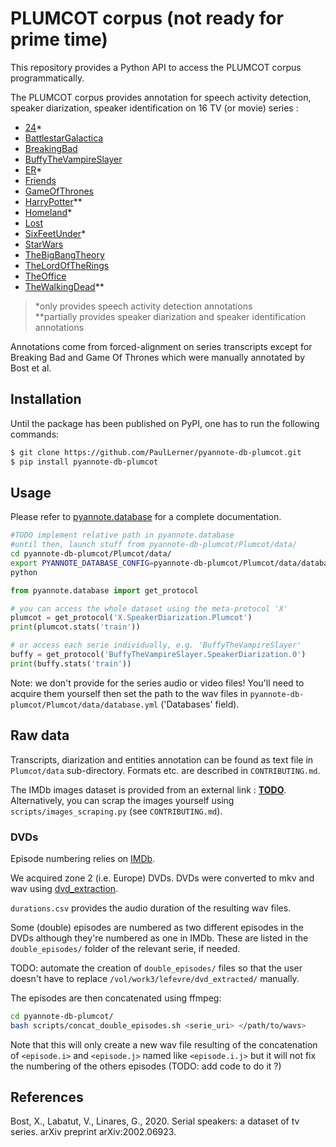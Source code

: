 # PLUMCOT corpus (not ready for prime time)

This repository provides a Python API to access the PLUMCOT corpus programmatically.

The PLUMCOT corpus provides annotation for speech activity detection, speaker diarization, speaker identification on 16 TV (or movie) series :
- [24](https://www.imdb.com/title/tt0285331/)*
- [BattlestarGalactica](https://www.imdb.com/title/tt0407362/)
- [BreakingBad](https://www.imdb.com/title/tt0903747/)
- [BuffyTheVampireSlayer](https://www.imdb.com/title/tt0118276/)
- [ER](https://www.imdb.com/title/tt0108757/)*
- [Friends](https://www.imdb.com/title/tt0108778/)
- [GameOfThrones](https://www.imdb.com/title/tt0944947/)
- [HarryPotter](https://www.imdb.com/title/tt0241527/)**
- [Homeland](https://www.imdb.com/title/tt1796960/)*
- [Lost](https://www.imdb.com/title/tt0411008/)
- [SixFeetUnder](https://www.imdb.com/title/tt0248654/)*
- [StarWars](https://www.imdb.com/title/tt0076759/)
- [TheBigBangTheory](https://www.imdb.com/title/tt0898266/)
- [TheLordOfTheRings](https://www.imdb.com/title/tt0120737/)
- [TheOffice](https://www.imdb.com/title/tt0386676/)
- [TheWalkingDead](https://www.imdb.com/title/tt1520211/)**


>\*only provides speech activity detection annotations  
\*\*partially provides speaker diarization and speaker identification annotations


Annotations come from forced-alignment on series transcripts except for Breaking Bad and Game Of Thrones which were manually annotated by Bost et al.

## Installation

Until the package has been published on PyPI, one has to run the following commands:

```bash
$ git clone https://github.com/PaulLerner/pyannote-db-plumcot.git
$ pip install pyannote-db-plumcot
```

## Usage

Please refer to [pyannote.database](https://github.com/pyannote/pyannote-database#custom-protocols) for a complete documentation.

```bash
#TODO implement relative path in pyannote.database
#until then, launch stuff from pyannote-db-plumcot/Plumcot/data/
cd pyannote-db-plumcot/Plumcot/data/
export PYANNOTE_DATABASE_CONFIG=pyannote-db-plumcot/Plumcot/data/database.yml
python
```

```python
from pyannote.database import get_protocol

# you can access the whole dataset using the meta-protocol 'X'
plumcot = get_protocol('X.SpeakerDiarization.Plumcot')
print(plumcot.stats('train'))

# or access each serie individually, e.g. 'BuffyTheVampireSlayer'
buffy = get_protocol('BuffyTheVampireSlayer.SpeakerDiarization.0')
print(buffy.stats('train'))
```

Note: we don't provide for the series audio or video files! You'll need to acquire them yourself then set the path to the wav files in `pyannote-db-plumcot/Plumcot/data/database.yml` ('Databases' field).


## Raw data

Transcripts, diarization and entities annotation can be found as text file in `Plumcot/data` sub-directory. Formats etc. are described in `CONTRIBUTING.md`.

The IMDb images dataset is provided from an external link : **[TODO](TODO)**. Alternatively, you can scrap the images yourself using `scripts/images_scraping.py` (see `CONTRIBUTING.md`).

### DVDs

Episode numbering relies on [IMDb](https://www.imdb.com/).

We acquired zone 2 (i.e. Europe) DVDs. DVDs were converted to mkv and wav using [dvd_extraction](https://github.com/PaulLerner/dvd_extraction).

`durations.csv` provides the audio duration of the resulting wav files.

Some (double) episodes are numbered as two different episodes in the DVDs although they're numbered as one in IMDb. These are listed in the `double_episodes/` folder of the relevant serie, if needed.

TODO: automate the creation of `double_episodes/` files so that the user doesn't have to replace `/vol/work3/lefevre/dvd_extracted/` manually.

The episodes are then concatenated using ffmpeg:
```bash
cd pyannote-db-plumcot/
bash scripts/concat_double_episodes.sh <serie_uri> </path/to/wavs>
```

Note that this will only create a new wav file resulting of the concatenation of `<episode.i>` and `<episode.j>` named like `<episode.i.j>` but it will not fix the numbering of the others episodes (TODO: add code to do it ?)

## References

Bost, X., Labatut, V., Linares, G., 2020. Serial speakers: a dataset of tv series. arXiv preprint arXiv:2002.06923.
